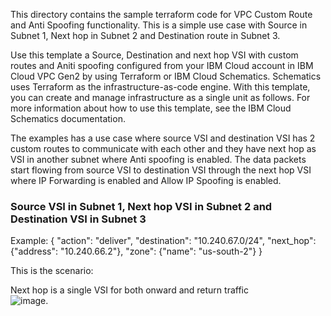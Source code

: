 This directory contains the sample terraform code for VPC Custom Route and Anti Spoofing functionality. This is a simple use case with Source in Subnet 1, Next hop in Subnet 2 and Destination route in Subnet 3.

Use this template a Source, Destination and next hop VSI with custom routes and Aniti spoofing configured from your IBM Cloud account in IBM Cloud VPC Gen2 by using Terraform or IBM Cloud Schematics.  Schematics uses Terraform as the infrastructure-as-code engine.  With this template, you can create and manage infrastructure as a single unit as follows. For more information about how to use this template, see the IBM Cloud Schematics documentation.

The examples has a use case where source VSI and destination VSI has 2 custom routes to communicate with each other and they have next hop as VSI in another subnet where Anti spoofing is enabled. The data packets start flowing from source VSI to destination VSI through the next hop VSI where IP Forwarding is enabled and Allow IP Spoofing is enabled. 

### Source VSI in Subnet 1, Next hop VSI in Subnet 2 and Destination VSI in Subnet 3

Example:
{
	"action": "deliver",
	"destination": "10.240.67.0/24",
	"next_hop": {"address": "10.240.66.2"},
	"zone": {"name": "us-south-2"}
}

This is the scenario:

Next hop is a single VSI for both onward and return traffic  
![image](https://media.github.ibm.com/user/237778/files/56341b00-c2a1-11ea-8098-5b990fa2ab7e). 
